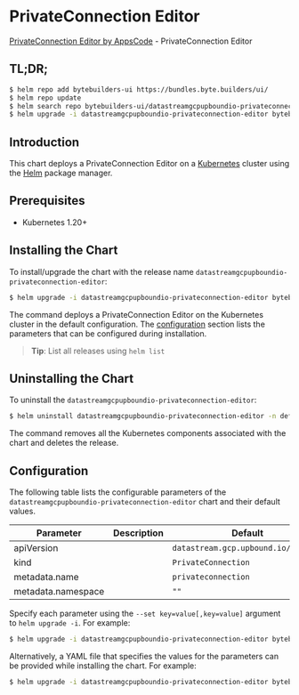 # PrivateConnection Editor

[PrivateConnection Editor by AppsCode](https://byte.builders) - PrivateConnection Editor

## TL;DR;

```bash
$ helm repo add bytebuilders-ui https://bundles.byte.builders/ui/
$ helm repo update
$ helm search repo bytebuilders-ui/datastreamgcpupboundio-privateconnection-editor --version=v0.4.18
$ helm upgrade -i datastreamgcpupboundio-privateconnection-editor bytebuilders-ui/datastreamgcpupboundio-privateconnection-editor -n default --create-namespace --version=v0.4.18
```

## Introduction

This chart deploys a PrivateConnection Editor on a [Kubernetes](http://kubernetes.io) cluster using the [Helm](https://helm.sh) package manager.

## Prerequisites

- Kubernetes 1.20+

## Installing the Chart

To install/upgrade the chart with the release name `datastreamgcpupboundio-privateconnection-editor`:

```bash
$ helm upgrade -i datastreamgcpupboundio-privateconnection-editor bytebuilders-ui/datastreamgcpupboundio-privateconnection-editor -n default --create-namespace --version=v0.4.18
```

The command deploys a PrivateConnection Editor on the Kubernetes cluster in the default configuration. The [configuration](#configuration) section lists the parameters that can be configured during installation.

> **Tip**: List all releases using `helm list`

## Uninstalling the Chart

To uninstall the `datastreamgcpupboundio-privateconnection-editor`:

```bash
$ helm uninstall datastreamgcpupboundio-privateconnection-editor -n default
```

The command removes all the Kubernetes components associated with the chart and deletes the release.

## Configuration

The following table lists the configurable parameters of the `datastreamgcpupboundio-privateconnection-editor` chart and their default values.

|     Parameter      | Description |                    Default                     |
|--------------------|-------------|------------------------------------------------|
| apiVersion         |             | <code>datastream.gcp.upbound.io/v1beta1</code> |
| kind               |             | <code>PrivateConnection</code>                 |
| metadata.name      |             | <code>privateconnection</code>                 |
| metadata.namespace |             | <code>""</code>                                |


Specify each parameter using the `--set key=value[,key=value]` argument to `helm upgrade -i`. For example:

```bash
$ helm upgrade -i datastreamgcpupboundio-privateconnection-editor bytebuilders-ui/datastreamgcpupboundio-privateconnection-editor -n default --create-namespace --version=v0.4.18 --set apiVersion=datastream.gcp.upbound.io/v1beta1
```

Alternatively, a YAML file that specifies the values for the parameters can be provided while
installing the chart. For example:

```bash
$ helm upgrade -i datastreamgcpupboundio-privateconnection-editor bytebuilders-ui/datastreamgcpupboundio-privateconnection-editor -n default --create-namespace --version=v0.4.18 --values values.yaml
```
